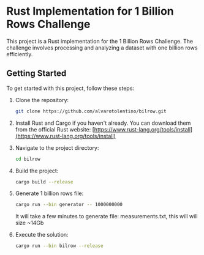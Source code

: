 # Rust Implementation for 1 Billion Rows Challenge

This project is a Rust implementation for the 1 Billion Rows Challenge. The challenge involves processing and analyzing a dataset with one billion rows efficiently.

## Getting Started

To get started with this project, follow these steps:

1. Clone the repository:

    ```bash
    git clone https://github.com/alvarotolentino/bilrow.git
    ```

2. Install Rust and Cargo if you haven't already. You can download them from the official Rust website: [https://www.rust-lang.org/tools/install](https://www.rust-lang.org/tools/install)

3. Navigate to the project directory:

    ```bash
    cd bilrow
    ```

4. Build the project:

    ```bash
    cargo build --release
    ```

5. Generate 1 billion rows file:

    ```bash
    cargo run --bin generator -- 1000000000
    ```
    It will take a few minutes to generate file: measurements.txt, this will will size ~14Gb


6. Execute the solution:

    ```bash
    cargo run --bin bilrow --release
    ```

